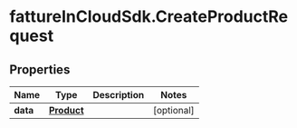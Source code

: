 # fattureInCloudSdk.CreateProductRequest

## Properties

Name | Type | Description | Notes
------------ | ------------- | ------------- | -------------
**data** | [**Product**](Product.md) |  | [optional] 


